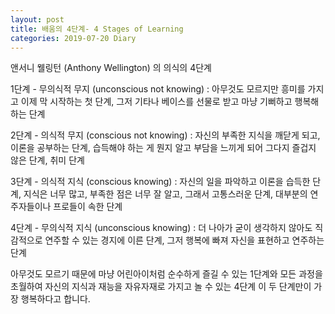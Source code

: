 ```yaml
---
layout: post
title: 배움의 4단계- 4 Stages of Learning
categories: 2019-07-20 Diary
---
```


앤서니 웰링턴 (Anthony Wellington) 의 의식의 4단계  

1단계 - 무의식적 무지 (unconscious not knowing)
: 아무것도 모르지만 흥미를 가지고 이제 막 시작하는 첫 단계,
그저 기타나 베이스를 선물로 받고 마냥 기뻐하고 행복해 하는 단계

2단계 - 의식적 무지 (conscious not knowing)
: 자신의 부족한 지식을 깨닫게 되고, 이론을 공부하는 단계,
습득해야 하는 게 뭔지 알고 부담을 느끼게 되어 그다지 즐겁지 않은 단계, 취미 단계

3단계 - 의식적 지식 (conscious knowing)
: 자신의 일을 파악하고 이론을 습득한 단계,
지식은 너무 많고, 부족한 점은 너무 잘 알고, 그래서 고통스러운 단계,
대부분의 연주자들이나 프로들이 속한 단계

4단계 - 무의식적 지식 (unconscious knowing)
: 더 나아가 굳이 생각하지 않아도 직감적으로 연주할 수 있는 경지에 이른 단계,
그저 행복에 빠져 자신을 표현하고 연주하는 단계

아무것도 모르기 때문에 마냥 어린아이처럼 순수하게 즐길 수 있는 1단계와
모든 과정을 초월하여 자신의 지식과 재능을 자유자재로 가지고 놀 수 있는 4단계
이 두 단계만이 가장 행복하다고 합니다.